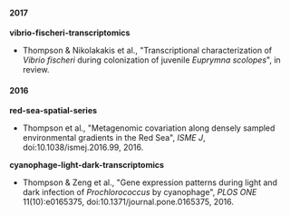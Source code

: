 #### 2017

**vibrio-fischeri-transcriptomics**

* Thompson & Nikolakakis et al., "Transcriptional characterization of _Vibrio fischeri_ during colonization of juvenile _Euprymna scolopes_", in review.

#### 2016

**red-sea-spatial-series**

* Thompson et al., "Metagenomic covariation along densely sampled environmental gradients in the Red Sea", _ISME J_, doi:10.1038/ismej.2016.99, 2016.

**cyanophage-light-dark-transcriptomics**

* Thompson & Zeng et al., "Gene expression patterns during light and dark infection of _Prochlorococcus_ by cyanophage", _PLOS ONE_ 11(10):e0165375, doi:10.1371/journal.pone.0165375, 2016.


<!--
#### Manuscripts In Preparation

**earth-microbiome-project**

* Refer to main EMP repo: <https://github.com/biocore/emp>

**red-sea-single-cell-genomes**

* Thompson et al., "Single-cell genomics of _Pelagibacter_ and _Prochlorococcus_ from the Red Sea", in prep.

**med-red-sea-diel-transcriptomics**

* Thompson et al., in prep.
-->

<!--
To retrieve code from local machine:

    ls */*.sh
    ls */*.pl
    ls */*.py
    ls */*.R
    ls */*.ipynb
    cat */*.sh | grep -E "\.pl" | perl -lpe 's/.*[\/\t ]([a-zA-Z0-9_]*.pl) .*/$1/' | sort | uniq
    cat */*.sh | grep -E "\.py" | perl -lpe 's/.*[\/\t ]([a-zA-Z0-9_]*.py) .*/$1/' | sort | uniq
-->

